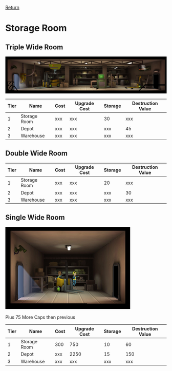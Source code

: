 [Return](../README.md)

Storage Room
===========

## Triple Wide Room

![Storage Room](t3images/t3tripplestorageroom.jpg)

Tier | Name | Cost | Upgrade Cost | Storage | Destruction Value
------|------|------|------|------|------
1 | Storage Room | xxx | xxx | 30 | xxx
2 | Depot | xxx | xxx | xxx | 45
3 | Warehouse | xxx | xxx | xxx | xxx

## Double Wide Room

Tier | Name | Cost | Upgrade Cost | Storage | Destruction Value
------|------|------|------|------|------
1 | Storage Room | xxx | xxx | 20 | xxx
2 | Depot | xxx | xxx | xxx | 30
3 | Warehouse | xxx | xxx | xxx | xxx

## Single Wide Room

![Storage Room](t1images/t1singlestorageroom.jpg)

Plus 75 More Caps then previous

Tier | Name | Cost | Upgrade Cost | Storage | Destruction Value
------|------|------|------|------|------
1 | Storage Room | 300 | 750 | 10 | 60
2 | Depot | xxx | 2250 | 15 | 150
3 | Warehouse | xxx | xxx | xxx | xxx

